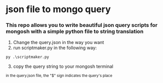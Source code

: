 # json file to mongo query

### This repo allows you to write beautiful json query scripts for mongosh with a simple python file to string translation

1. Change the query.json in the way you want
2. run scriptmaker.py in the following way:

```
py .\scriptmaker.py
```

3. copy the query string to your mongosh terminal

<sub>in the query.json file, the "$" sign indicates the query's place</sub>

